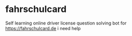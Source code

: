# fahrschulcard
Self learning online driver license question solving bot for https://fahrschulcard.de
i need help
